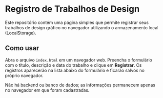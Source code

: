 # Registro de Trabalhos de Design

Este repositório contém uma página simples que permite registrar seus trabalhos de design gráfico no navegador utilizando o armazenamento local (LocalStorage).

## Como usar

Abra o arquivo `index.html` em um navegador web. Preencha o formulário com o título, descrição e data do trabalho e clique em **Registrar**. Os registros aparecerão na lista abaixo do formulário e ficarão salvos no próprio navegador.

Não há backend ou banco de dados; as informações permanecem apenas no navegador em que foram cadastradas.
